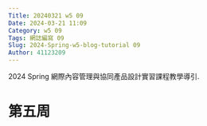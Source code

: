 ```yaml
---
Title: 20240321 w5 09
Date: 2024-03-21 11:09
Category: w5 09
Tags: 網誌編寫 09
Slug: 2024-Spring-w5-blog-tutorial 09
Author: 41123209
---
```


2024 Spring 網際內容管理與協同產品設計實習課程教學導引.

<!-- PELICAN_END_SUMMARY -->
# 第五周